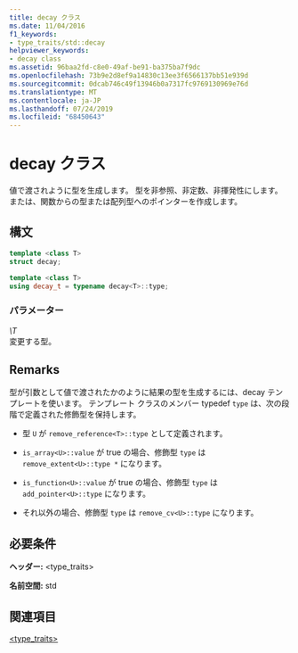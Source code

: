 ```yaml
---
title: decay クラス
ms.date: 11/04/2016
f1_keywords:
- type_traits/std::decay
helpviewer_keywords:
- decay class
ms.assetid: 96baa2fd-c8e0-49af-be91-ba375ba7f9dc
ms.openlocfilehash: 73b9e2d8ef9a14830c13ee3f6566137bb51e939d
ms.sourcegitcommit: 0dcab746c49f13946b0a7317fc9769130969e76d
ms.translationtype: MT
ms.contentlocale: ja-JP
ms.lasthandoff: 07/24/2019
ms.locfileid: "68450643"
---
```

# <a name="decay-class"></a>decay クラス

値で渡されように型を生成します。 型を非参照、非定数、非揮発性にします。または、関数からの型または配列型へのポインターを作成します。

## <a name="syntax"></a>構文

```cpp
template <class T>
struct decay;

template <class T>
using decay_t = typename decay<T>::type;
```

### <a name="parameters"></a>パラメーター

*\T*\
変更する型。

## <a name="remarks"></a>Remarks

型が引数として値で渡されたかのように結果の型を生成するには、decay テンプレートを使います。 テンプレート クラスのメンバー typedef `type` は、次の段階で定義された修飾型を保持します。

- 型 `U` が `remove_reference<T>::type` として定義されます。

- `is_array<U>::value` が true の場合、修飾型 `type` は `remove_extent<U>::type *` になります。

- `is_function<U>::value` が true の場合、修飾型 `type` は `add_pointer<U>::type` になります。

- それ以外の場合、修飾型 `type` は `remove_cv<U>::type` になります。

## <a name="requirements"></a>必要条件

**ヘッダー:** \<type_traits>

**名前空間:** std

## <a name="see-also"></a>関連項目

[<type_traits>](../standard-library/type-traits.md)
